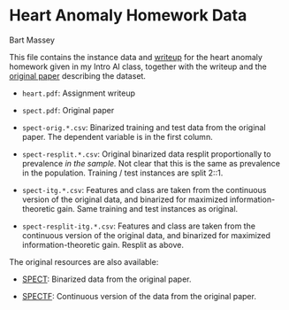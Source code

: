 # Heart Anomaly Homework Data
Bart Massey

This file contains the instance data and
[writeup](heart.pdf) for the heart anomaly homework given in
my Intro AI class, together with the writeup and the
[original paper](spect.pdf) describing the dataset.

* `heart.pdf`: Assignment writeup

* `spect.pdf`: Original paper

* `spect-orig.*.csv`: Binarized training and test data from
  the original paper. The dependent variable is in the first
  column.

* `spect-resplit.*.csv`: Original binarized data resplit
  proportionally to prevalence *in the sample.* Not clear
  that this is the same as prevalence in the population.
  Training / test instances are split 2::1.

* `spect-itg.*.csv`: Features and class are taken from the
  continuous version of the original data, and binarized for
  maximized information-theoretic gain.  Same training and
  test instances as original.

* `spect-resplit-itg.*.csv`: Features and class are taken
  from the continuous version of the original data, and
  binarized for maximized information-theoretic
  gain. Resplit as above.

The original resources are also available:

* [SPECT](https://archive.ics.uci.edu/ml/datasets/SPECT+Heart):
  Binarized data from the original paper.
  
* [SPECTF](https://archive.ics.uci.edu/ml/datasets/SPECTF+Heart):
  Continuous version of the data from the original paper.
